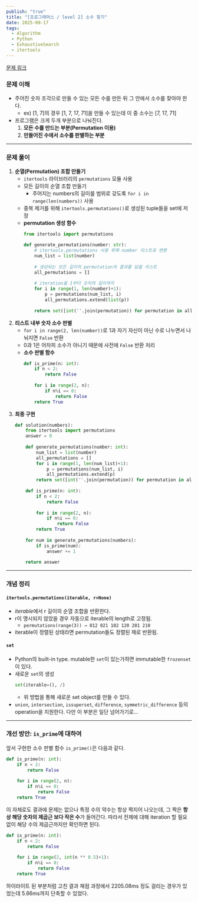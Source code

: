 ```yaml
---
publish: "true"
title: "[프로그래머스 / level 2] 소수 찾기"
date: 2025-09-17
tags:
  - Algorithm
  - Python
  - ExhaustiveSearch
  - itertools
---
```

[문제 링크](https://school.programmers.co.kr/learn/courses/30/lessons/42839)
### 문제 이해
- 주어진 숫자 조각으로 만들 수 있는 모든 수를 만든 뒤 그 안에서 소수를 찾아야 한다.
	- ex) \[1, 7]의 경우 \[1, 7, 17, 71]을 만들 수 있는데 이 중 소수는 \[7, 17, 71]
- 프로그램은 크게 두개 부분으로 나눠진다.
	1. **모든 수를 만드는 부분(Permutation 이용)**
	2. **만들어진 수에서 소수를 판별하는 부분**
---
### 문제 풀이
1. **순열(Permutation) 조합 만들기**
	- `itertools` 라이브러리의 `permutations` 모듈 사용
	- 모든 길이의 순열 조합 만들기 
		- 주어지는 numbers의 길이를 범위로 갖도록 `for i in range(len(numbers))` 사용
	- 중복 제거를 위해 `itertools.permutations()`로 생성된 tuple들을 set에 저장
	- **permutation 생성 함수**
		```python
		from itertools import permutations
		
		def generate_permutations(number: str):
			# itertools.permutations 사용 위해 number 리스트로 변환
			num_list = list(number)
			
			# 생성되는 모든 길이의 permutation의 결과를 담을 리스트
			all_permutations = []
			
			# iteration을 1부터 숫자의 길이까지
			for i in range(1, len(number)+1):
				p = permutations(num_list, i)
				all_permutations.extend(list(p))
				
			return set([int(''.join(permutation)) for permutation in all_permutations])
		```
1. **리스트 내부 숫자 소수 판별**
	- `for i in range(2, len(number))`로 1과 자기 자신이 아닌 수로 나누면서 나눠지면 `False` 반환
	- 0과 1은 어차피 소수가 아니기 때문에 사전에 `False` 반환 처리
	- **소수 판별 함수**
		```python
		def is_prime(n: int):
			if n < 2:
				return False
			
			for i in range(2, n):
				if n%i == 0:
					return False
			return True
		```
1. **최종 구현**
	```python
	def solution(numbers):
		from itertools import permutations
		answer = 0
		
		def generate_permutations(number: int):
			num_list = list(number)
			all_permutations = []
			for i in range(1, len(num_list)+1):
				p = permutations(num_list, i)
				all_permutations.extend(p)
			return set([int(''.join(permutation)) for permutation in all_permutations])
		
		def is_prime(n: int):
			if n < 2:
				return False
			
			for i in range(2, n):
				if n%i == 0:
					return False
			return True
		
		for num in generate_permutations(numbers):
			if is_prime(num):
				answer += 1
				
		return answer
	```
---
### 개념 정리
#### **`itertools.permutations(iterable, r=None)`**
- *iterable*에서 r 길이의 순열 조합을 반환한다.
- r이 명시되지 않았을 경우 자동으로 iterable의 length로 고정됨.
	- `permutations(range(3)) → 012 021 102 120 201 210`
- iterable이 정렬된 상태라면 permutation들도 정렬된 채로 반환됨.  
#### **`set`**
- Python의 built-in type. mutable한 `set`이 있는가하면 immutable한 `frozenset`이 있다.
- 새로운 `set`의 생성
	```python
	set(iterable=(), /)
	```
	- 위 방법을 통해 새로운 set object를 만들 수 있다.
- `union`, `intersection`, `issuperset`, `difference`, `symmetric_difference` 등의 operation을 지원한다. 다만 이 부분은 일단 넘어가기로...
---
### 개선 방안: `is_prime`에 대하여
앞서 구현한 소수 판별 함수 `is_prime()`은 다음과 같다.
```python title="is_prime()"
def is_prime(n: int):
	if n < 2:
		return False
	
	for i in range(2, n):
		if n%i == 0:
			return False
	return True
```
이 자체로도 결과에 문제는 없으나 특정 수의 약수는 항상 짝지어 나오는데, 그 짝은 **항상 해당 숫자의 제곱근 보다 작은 수**가 들어간다. 따라서 전체에 대해 iteration 할 필요 없이 해당 수의 제곱근까지만 확인하면 된다.
```python title="is_prime(): 개선" {5}
def is_prime(n: int):
	if n < 2:
		return False
	
	for i in range(2, int(n ** 0.5)+1):
		if n%i == 0:
			return False
	return True
```
하이라이트 된 부분처럼 고친 결과 채점 과정에서 2205.08ms 정도 걸리는 경우가 있었는데 5.66ms까지 단축할 수 있었다.